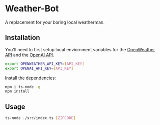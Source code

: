 # Weather-Bot

A replacement for your boring local weatherman.

## Installation

You'll need to first setup local enviornment variables for the [OpenWeather API](https://openweathermap.org/api)
and the [OpenAI API](https://platform.openai.com/docs/overview).

```bash
export OPENWEATHER_API_KEY=[API_KEY]
export OPENAI_API_KEY=[API_KEY]
```

Install the dependencies:

```bash
npm i ts-node -g
npm install
```

## Usage

```bash
ts-node ./src/index.ts [ZIPCODE]
```
